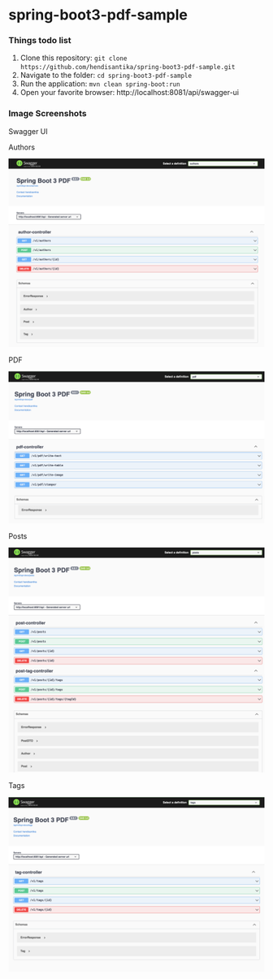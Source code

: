 # spring-boot3-pdf-sample

### Things todo list

1. Clone this repository: `git clone https://github.com/hendisantika/spring-boot3-pdf-sample.git`
2. Navigate to the folder: `cd spring-boot3-pdf-sample`
3. Run the application: `mvn clean spring-boot:run`
4. Open your favorite browser: http://localhost:8081/api/swagger-ui

### Image Screenshots

Swagger UI

Authors

![Authors](img/authors.png "Authors")

PDF

![PDF](img/pdf.png "PDF")

Posts

![Posts](img/posts.png "Posts")

Tags

![Tags](img/tags.png "Tags")

